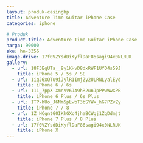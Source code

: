 ```yaml
---
layout: produk-casinghp
title: Adventure Time Guitar iPhone Case
categories: iphone

# Produk
product-title: Adventure Time Guitar iPhone Case
harga: 90000
sku: hn-3356
image-drive: 17f0VZYsdDiKyflDaF86sagi94x0NLRUK
gallery:
  - url: 18F3EgUTa__9y1KHvD8dxRWF1UYO4s59J
    title: iPhone 5 / 5s / SE
  - url: 1iqJ6xQTu9iJylR1ImjZy2ULRNLyalEyd
    title: iPhone 6 / 6s
  - url: 111_7ppX-XmnVV6JA9hR2unJpPPwWwXPB
    title: iPhone 6 Plus / 6s Plus
  - url: 1TP-hUo_J6Nm5pLwbT3bSYWx_hG7PZvZy
    title: iPhone 7 / 8
  - url: 1Z_HCgntG0IKhGXc4jhaBCWgj1ZqDdmjt
    title: iPhone 7 Plus / 8 Plus
  - url: 17f0VZYsdDiKyflDaF86sagi94x0NLRUK
    title: iPhone X
---
```

